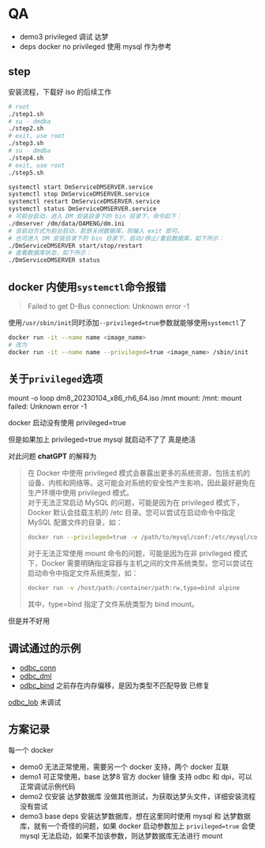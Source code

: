 # QA

- demo3 privileged 调试 达梦
- deps docker no privileged 使用 mysql 作为参考

## step

安装流程，下载好 iso 的后续工作

```bash
# root
./step1.sh
# su - dmdba
./step2.sh
# exit, use root
./step3.sh
# su - dmdba
./step4.sh
# exit, use root
./step5.sh

systemctl start DmServiceDMSERVER.service
systemctl stop DmServiceDMSERVER.service
systemctl restart DmServiceDMSERVER.service
systemctl status DmServiceDMSERVER.service
# 可前台启动，进入 DM 安装目录下的 bin 目录下，命令如下：
./dmserver /dm/data/DAMENG/dm.ini
# 该启动方式为前台启动，若想关闭数据库，则输入 exit 即可。
# 也可进入 DM 安装目录下的 bin 目录下，启动/停止/重启数据库，如下所示：
./DmServiceDMSERVER start/stop/restart
# 查看数据库状态，如下所示：
./DmServiceDMSERVER status
```

## docker 内使用`systemctl`命令报错

> Failed to get D-Bus connection: Unknown error -1

使用`/usr/sbin/init`同时添加`--privileged=true`参数就能够使用`systemctl`了

```bash
docker run -it --name name <image_name>
# 改为
docker run -it --name name --privileged=true <image_name> /sbin/init
```

## 关于`privileged`选项

mount -o loop dm8_20230104_x86_rh6_64.iso /mnt
mount: /mnt: mount failed: Unknown error -1

docker 启动没有使用 privileged=true

但是如果加上 privileged=true mysql 就启动不了了 真是绝活

对此问题 **chatGPT** 的解释为

> 在 Docker 中使用 privileged 模式会暴露出更多的系统资源，包括主机的设备、内核和网络等。这可能会对系统的安全性产生影响，因此最好避免在生产环境中使用 privileged 模式。  
> 对于无法正常启动 MySQL 的问题，可能是因为在 privileged 模式下，Docker 默认会挂载主机的 /etc 目录。您可以尝试在启动命令中指定 MySQL 配置文件的目录，如：
>
> ```bash
> docker run --privileged=true -v /path/to/mysql/conf:/etc/mysql/conf.d -d mysql
> ```
>
> 对于无法正常使用 mount 命令的问题，可能是因为在非 privileged 模式下，Docker 需要明确指定容器与主机之间的文件系统类型。您可以尝试在启动命令中指定文件系统类型，如：
>
> ```bash
> docker run -v /host/path:/container/path:rw,type=bind alpine
> ```
>
> 其中，type=bind 指定了文件系统类型为 bind mount。

但是并不好用

## 调试通过的示例

- [odbc_conn](./odbctest/odbc_conn.c)
- [odbc_dml](./odbctest/odbc_dml.c)
- [odbc_bind](./odbctest/odbc_bind.c) 之前存在内存偏移，是因为类型不匹配导致 已修复

[odbc_lob](./odbctest/odbc_lob.c) 未调试

## 方案记录

每一个 docker

- demo0 无法正常使用，需要另一个 docker 支持，两个 docker 互联
- demo1 可正常使用，base 达梦8 官方 docker 镜像 支持 odbc 和 dpi，可以正常调试示例代码
- demo2 仅安装 达梦数据库 没做其他测试，为获取达梦头文件，详细安装流程没有尝试
- demo3 base deps 安装达梦数据库，想在这里同时使用 mysql 和 达梦数据库，就有一个奇怪的问题，如果 docker 启动参数加上 `privileged=true` 会使 mysql 无法启动，如果不加该参数，则达梦数据库无法进行 mount
